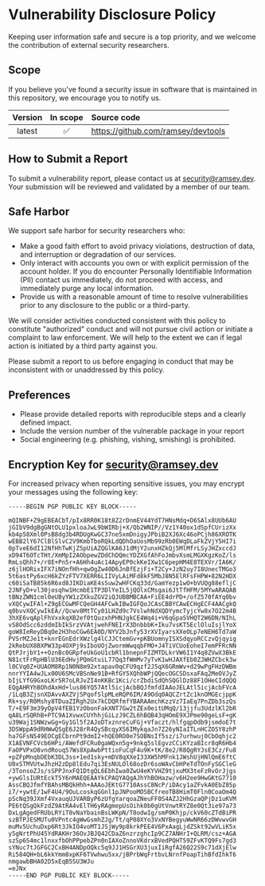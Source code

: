 <!--
    This policy was created using the HackerOne Policy Builder:
    https://hackerone.com/policy-builder/
 -->

# Vulnerability Disclosure Policy

Keeping user information safe and secure is a top priority, and we welcome the
contribution of external security researchers.

## Scope

If you believe you've found a security issue in software that is maintained in
this repository, we encourage you to notify us.

| Version | In scope | Source code |
| :-----: | :------: | :---------- |
| latest  | ✅        | https://github.com/ramsey/devtools |

## How to Submit a Report

To submit a vulnerability report, please contact us at <security@ramsey.dev>.
Your submission will be reviewed and validated by a member of our team.

## Safe Harbor

We support safe harbor for security researchers who:

* Make a good faith effort to avoid privacy violations, destruction of data, and
  interruption or degradation of our services.
* Only interact with accounts you own or with explicit permission of the account
  holder. If you do encounter Personally Identifiable Information (PII) contact
  us immediately, do not proceed with access, and immediately purge any local
  information.
* Provide us with a reasonable amount of time to resolve vulnerabilities prior
  to any disclosure to the public or a third-party.

We will consider activities conducted consistent with this policy to constitute
"authorized" conduct and will not pursue civil action or initiate a complaint to
law enforcement. We will help to the extent we can if legal action is initiated
by a third party against you.

Please submit a report to us before engaging in conduct that may be inconsistent
with or unaddressed by this policy.

## Preferences

* Please provide detailed reports with reproducible steps and a clearly defined
  impact.
* Include the version number of the vulnerable package in your report
* Social engineering (e.g. phishing, vishing, smishing) is prohibited.

## Encryption Key for security@ramsey.dev

For increased privacy when reporting sensitive issues, you may encrypt your
messages using the following key:

```
-----BEGIN PGP PUBLIC KEY BLOCK-----

mQINBF+Z9gEBEACbT/pIx8RR0K18t8Z2rDnmEV44YdT7HNsMdq+D6SAlx8UUb6AU
jGIbV9dgBgGNtOLU1pxloaJwL9bWIRbj+X/Qb2WNIP//Vz1Y40ox1dSpfCUrizXx
kb4p58Xml0PsB8dg3b4RDUgKwGC37ne5xmDnigyJPbiB2XJ6Xc46oPCjh86XROTK
wEBB2lY67ClBlSlvC2V9KmbTboRQkLdQDhOaUosMb99zRb0EWqDLaFkZVjY5HI7i
0pTveE6dI12NfHhTwKjZ5pUiAZQGlKA6J1dMjY2unxHZkQj5MlMfrLSyJHZxccdJ
xD94T6OTcTHt/XmMpI2AObpewZDdChDQmcYDZXGfAhFoJmbvXsmLMGXKgzKoZ/ls
RmLsQhh7+/r8E+Pn5r+A6Hh4uAc14ApyEP0ckKeIXw1C6pepHM4E8TEXVr/IA6K/
z6jlHORixIFX7iNOnfHh+qwOgZw40D6JnBfEzjFi+T2Cy+JzN2uy7I8UnecTMGo3
5t6astPy6xcH6kZYzFTV7XERR6LIIVyLAiMFd8kF5MbJ8N5ElRFsFHPW+82N2HDX
c60iSaTB85k6R6xd8JIKDiaKE4sSuw2wHFCKq33d/GamYezp1wO+bVUQg88efljC
2JNFyD+vl30josqhw1HcmbE1TP3DlYeIL5jQOlxCMsgai6JtTfHFM/5MYwARAQAB
tBNzZWN1cml0eUByYW1zZXkuZGV2iQJUBBMBCAA+FiEE4drPD+/ofZ570fAYq0bv
vXQCywIFAl+Z9gECGwMFCQeGH4AFCwkIBwIGFQoJCAsCBBYCAwECHgECF4AACgkQ
q0bvvXQCywIkEA//Qcwv8MtTCy01LHZd9c7VslwhNdXQDYymcTyjcYw8x7O22m4B
3hXE6vqAplFhVxxkqXB2ef0tQuzxhPHNJgkCE4Wq4i+V6qGpaSVHQT2W6DN/NIhL
vS8OdScc6zddmIbIkSrzVVAtjwehFNEIrX3DnbbbK+Iku7vsKT5EclOluIsjlYoX
goW8IeReyDBqOe2H3hoCGw6EA0D/NYV2bJnfy53rXVIyarsXXeOLp7eNEH6Td7aW
PVSrMZJe1t+knrEGnEdrXWzlg4lCJJCtemGv+pKBUomnyISXSdqyoRCCzvQjqyig
2kRebUX8BXPW33p4OXPj9sIboUOjZwormWwqqbFMO+J4TiVCUoEoheI7emPFRcNN
QtPJrjbY1++OznBc0GRpfeUkGoU1cbRl1bnepnFIZMTDLkrVW6I1Y4q8ZVwX3BkE
N81ctFrRpHBlU36EdHvjPQmGtuiL77Qq3fWmMv7yTvK1wHJAXfEb0ZJWHZCbck3w
l0CVq0Z+UUAOM8Rp1N0N8m92xtapav0qCFU9qzf2J5qX6GRmWv+d29wPgFHzDWBm
nnrYYIA4wJLx00U6SMcVBSnNe91B+RfGY5XQhbWPjQQecOGCSDsxaFAq2MeOVJyZ
bIjLYfG9GxoLKr5R7oLRJvZI4nKKBc1Kci/crZbdiSdQhSQGlDz88F1OHeCIdQQQ
EQgAHRYhBOhdAxHd+lus86YQ57Atl5icjAcbBQJfmfdIAAoJELAtl5icjAcbFVcA
/1LqB3ZjsnXDAvvAXZVjSPqofSlpMLeRQP6IM/A9Odq0AQCZrtZc1knOMGEcjppK
Rk+sy/R0Mshy8TDuaZIRgh2Ux7kCDQRfmfYBARAAmchKzzVz7IaEq7PnZDb3szQs
T/+E9F3m39yOpV4fEB1YzObonFakXNT7Gw2tZEx0eitUMqQ/13jjfu3UdzlKl2bR
qA8LrSQRhB+PTC9A1XvwxCUYhhjGiLzJ9CZL6hBQB43qHOmE9XJPme90geLsF+gK
u39Waj1SNWzwGg+Gy1Gl5f2AJoDTxznreCuFGj+Vfaczt/hlfgqpOdb9jsmdoE7t
3DSWppA9dRHWwQSgE6J28rR4QySBcqyXS6IMykqaJn7Z26yNIaITLnHCZOSY8zhP
ha7GFsN549EOCgECbrnPt9dmI2+hQE0RO0e7SOBNsIf5sz/i7urhwuj0CbOqhjc2
X1AEVNFCVcb6HPi/AWefdFCRu0gaWQxn5g+9nkq5slEgvzCCiKYzaBIcr8qR6Hb4
FaOPVPxO8vndRouq57Ws8XpAwbPttioFuCqF4u9K+tK/8e2/R8QgRYJsE3Cz/Fu8
+pZFpMnqbDEbK3DL3ss+1ed1sky+mDV8qXXeI33XW5hMFnk1JWshUjHNlQmE6ftC
U0xSTMVUtwJhzH2zDp8lEdu7qi3EsNULOl68ozDr6soWAvCbHPeTdTOnFySGCleG
/3TonsoZJs/sSPPJnxFQ1DtgQL6EbhIwa0ZwU4eKYVHZ9tjxuMX3teFzRvOrJjgs
+ywGlsIURtEckT5Y6nMAEQEAAYkCPAQYAQgAJhYhBOHazw/v6H2ee9HwGKtG7710
AssCBQJfmfYBAhsMBQkHhh+AAAoJEKtG7710AssC8NcP/iDAcy1aZFvkA0EbZ85p
i7/+ywtE/1wF4U4/9OuLcoskqGGnl1pJNPooMOSBCfreoTB8HimT0Fln0CoaOm4Q
pScNq39JXmf4VxauqUJVARByP6zUfgYarqoaZNeuFF0S4AZJ2HhGzaQPjDz1uKVM
PE6tQSgQkFzdZ9AtRA4vElTH6yRAgmepUsOihk0b0gUtVnwtRYZ8e0Qt3ie97a73
DxLgAgedFRUbLRYiT0vNaYbainBsLWKpN/T8odwIg/smP0Khjp/ckV60cZTdBiPR
szBTPJESMUTu0VPntc4gWwGsmhZJg/Tt/qP08XYo3VxNYBegyuWwNR66zDWvwvGH
muMv5UchuDxp6Rt3JkIO4voMT1JSjWy9p8krkPEE4V6PxAagLjdZSkt92wVLiK5x
y5gNrtPhU45YdRAKHr36OvJBJQ42CDaZ6nzrzghcIp9CZ7ANHrI+QLRM/csz+AGA
szSp6S4mc1lnxxfbOhPPpebZPn0nIAXoZnnoVKdrxBVedPQHT59ZFvKTQ9Fs7gd3
sYNuc7tJGFGC2CxBH4ANDpOQkc5q9JJ1HSGrXU3juxIiRgfA26Q22S9c71dXjElw
Ri584QH+bL6kkYmm8xpKF6TVwhwu5xx/jBPrbWqFrtbvLNrnfPoapTihBfdIhkT6
nmgawbBHA02D5xEqB5SU3WJu
=eJNx
-----END PGP PUBLIC KEY BLOCK-----
```
